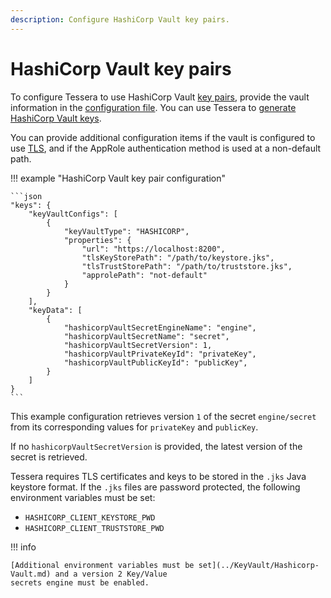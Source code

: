 ```yaml
---
description: Configure HashiCorp Vault key pairs.
---
```


# HashiCorp Vault key pairs

To configure Tessera to use HashiCorp Vault [key pairs](Overview.md), provide the vault information in the
[configuration file](../../../Reference/SampleConfiguration.md#keys).
You can use Tessera to [generate HashiCorp Vault keys](../../Generate-Keys/Hashicorp-Vault.md).

You can provide additional configuration items if the vault is configured to use [TLS], and if the AppRole
authentication method is used at a non-default path.

!!! example "HashiCorp Vault key pair configuration"

    ```json
    "keys": {
        "keyVaultConfigs": [
            {
                "keyVaultType": "HASHICORP",
                "properties": {
                    "url": "https://localhost:8200",
                    "tlsKeyStorePath": "/path/to/keystore.jks",
                    "tlsTrustStorePath": "/path/to/truststore.jks",
                    "approlePath": "not-default"
                }
            }
        ],
        "keyData": [
            {
                "hashicorpVaultSecretEngineName": "engine",
                "hashicorpVaultSecretName": "secret",
                "hashicorpVaultSecretVersion": 1,
                "hashicorpVaultPrivateKeyId": "privateKey",
                "hashicorpVaultPublicKeyId": "publicKey",
            }
        ]
    }
    ```

This example configuration retrieves version `1` of the secret `engine/secret` from its corresponding values for
`privateKey` and `publicKey`.

If no `hashicorpVaultSecretVersion` is provided, the latest version of the secret is retrieved.

Tessera requires TLS certificates and keys to be stored in the `.jks` Java keystore format.
If the `.jks` files are password protected, the following environment variables must be set:

- `HASHICORP_CLIENT_KEYSTORE_PWD`
- `HASHICORP_CLIENT_TRUSTSTORE_PWD`

!!! info

    [Additional environment variables must be set](../KeyVault/Hashicorp-Vault.md) and a version 2 Key/Value
    secrets engine must be enabled.

<!-- links -->
[TLS]: ../KeyVault/Hashicorp-Vault.md#tls
